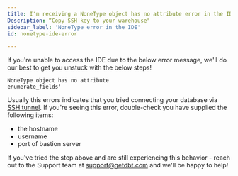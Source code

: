 ```yaml
---
title: I'm receiving a NoneType object has no attribute error in the IDE?
Description: “Copy SSH key to your warehouse"
sidebar_label: 'NoneType error in the IDE'
id: nonetype-ide-error

---
```


If you're unable to access the IDE due to the below error message, we'll do our best to get you unstuck with the below steps! 

```
NoneType object has no attribute 
enumerate_fields'
```

Usually this errors indicates that you tried connecting your database via [SSH tunnel](https://docs.getdbt.com/docs/dbt-cloud/cloud-configuring-dbt-cloud/connecting-your-database#connecting-via-an-ssh-tunnel). If you're seeing this error, double-check you have supplied the following items:

- the hostname
- username
- port of bastion server

If you've tried the step above and are still experiencing this behavior - reach out to the Support team at support@getdbt.com and we'll be happy to help!

